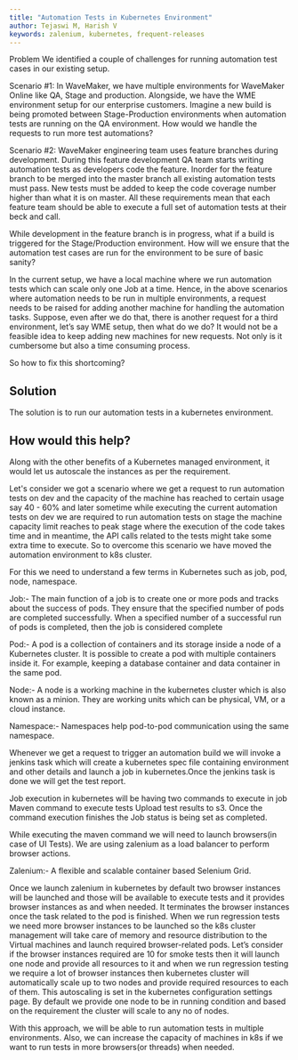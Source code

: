 ```yaml
---
title: "Automation Tests in Kubernetes Environment"
author: Tejaswi M, Harish V
keywords: zalenium, kubernetes, frequent-releases
---
```


Problem 
We identified a couple of challenges for running automation test cases in our existing setup.

Scenario #1: In WaveMaker, we have multiple environments for WaveMaker Online like QA, Stage and production. Alongside, we have the WME environment setup for our enterprise customers. 
Imagine a new build is being promoted between Stage-Production environments when automation tests are running on the QA environment. How would we handle the requests to run more test automations?

Scenario #2: WaveMaker engineering team uses feature branches during development.
During this feature development QA team starts writing automation tests as developers code the feature. Inorder for the feature branch to be merged into the master branch all existing automation tests must pass. New tests must be added to keep the code coverage number higher than what it is on master. 
All these requirements mean that each feature team should be able to execute a full set of automation tests at their beck and call. 

While development in the feature branch is in progress, what if a build is triggered for the Stage/Production environment.
How will we ensure that the automation test cases are run for the environment to be sure of basic sanity?


<!--truncate-->


In the current setup, we have a local machine where we run automation tests which can scale only one Job at a time. Hence, in the above scenarios where automation needs to be run in multiple environments, a request needs to be raised for adding another machine for handling the automation tasks.
Suppose, even after we do that, there is another request for a third environment, let’s say WME setup, then what do we do?
It would not be a feasible idea to keep adding new machines for new requests. Not only is it cumbersome but also a time consuming process.

So how to fix this shortcoming?


## Solution
The solution is to run our automation tests in a kubernetes environment. 

## How would this help?
Along with the other benefits of a Kubernetes managed environment, it would let us autoscale the instances as per the requirement.


Let's consider we got a scenario where we get a request to run automation tests on dev and the capacity of the machine has reached to certain usage say 40 - 60%  and later sometime while executing the current automation tests on dev we are required to run automation tests on stage the machine capacity limit reaches to peak stage where the execution of the code takes time and in meantime, the API calls related to the tests might take some extra time to execute.
So to overcome this scenario we have moved the automation environment to k8s cluster.

For this we need to understand a few terms in Kubernetes such as job, pod, node, namespace.

Job:- The main function of a job is to create one or more pods and tracks about the success of pods. They ensure that the specified number of pods are completed successfully. When a specified number of a successful run of pods is completed, then the job is considered complete

Pod:- A pod is a collection of containers and its storage inside a node of a Kubernetes cluster. It is possible to create a pod with multiple containers inside it. For example, keeping a database container and data container in the same pod.

Node:- A node is a working machine in the kubernetes cluster which is also known as a minion. They are working units which can be physical, VM, or a cloud instance.

Namespace:- Namespaces help pod-to-pod communication using the same namespace.

Whenever we get a request to trigger an automation build we will invoke a jenkins task which will create a kubernetes spec file containing environment and other details and launch a job in kubernetes.Once the jenkins task is done we will get the test report.

Job execution in kubernetes will be having two commands to execute in job 
Maven command to execute tests
Upload test results to s3.
Once the command execution finishes the Job status is being set as completed.

While executing the maven command we will need to launch browsers(in case of UI Tests). We are using zalenium as a load balancer to perform browser actions. 

Zalenium:- A flexible and scalable container based Selenium Grid. 

Once we launch zalenium in kubernetes by default two browser instances will be launched and those will be available to execute tests and it provides browser instances as and when needed. It terminates the browser instances once the task related to the pod is finished. When we run regression tests we need more browser instances to be launched so the k8s cluster management will take care of memory and resource distribution to the Virtual machines and launch required browser-related pods. Let’s consider if the browser instances required are 10 for smoke tests then it will launch one node and provide all resources to it and when we run regression testing we require a lot of browser instances then kubernetes cluster will automatically scale up to two nodes and provide required resources to each of them. This autoscaling is set in the kubernetes configuration settings page. By default we provide one node to be in running condition and based on the requirement the cluster will scale to any no of nodes.

With this approach, we will be able to run automation tests in multiple environments. Also, we can increase the capacity of machines in k8s if we want to run tests in more browsers(or threads) when needed. 











